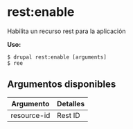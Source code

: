 # rest:enable
Habilita un recurso rest para la aplicación

**Uso:**
```
$ drupal rest:enable [arguments]
$ ree  
```

## Argumentos disponibles
Argumento | Detalles
---------|-------------
resource-id | Rest ID
